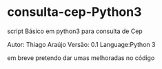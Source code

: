 # consulta-cep-Python3
 script Básico em python3 para  consulta de Cep
 
 Autor: Thiago Araújo
 Versão: 0.1
 Language:Python 3


em breve pretendo dar  umas melhoradas no código
